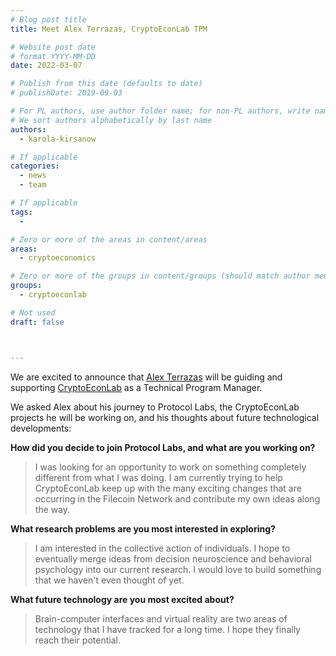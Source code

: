 ```yaml
---
# Blog post title
title: Meet Alex Terrazas, CryptoEconLab TPM

# Website post date
# format YYYY-MM-DD
date: 2022-03-07

# Publish from this date (defaults to date)
# publishDate: 2019-09-03

# For PL authors, use author folder name; for non-PL authors, write name as in paper within ""
# We sort authors alphabetically by last name
authors:
  - karola-kirsanow

# If applicable
categories:
  - news
  - team

# If applicable
tags:
  -

# Zero or more of the areas in content/areas
areas:
  - cryptoeconomics

# Zero or more of the groups in content/groups (should match author membership)
groups:
  - cryptoeconlab

# Not used
draft: false



---
```


We are excited to announce that [Alex Terrazas](/authors/alex-terrazas) will be guiding and supporting [CryptoEconLab](/groups/cryptoeconlab/) as a Technical Program Manager.

We asked Alex about his journey to Protocol Labs, the CryptoEconLab projects he will be working on, and his thoughts about future technological developments:


**How did you decide to join Protocol Labs, and what are you working on?**
> I was looking for an opportunity to work on something completely different from what I was doing.  I am currently trying to help  CryptoEconLab keep up with the many exciting changes that are occurring in the Filecoin Network and contribute my own ideas along the way.


**What research problems are you most interested in exploring?**

> I am interested in the collective action of individuals.  I hope to eventually merge ideas from decision neuroscience and behavioral psychology into our current research.  I would love to build something that we haven't even thought of yet.

**What future technology are you most excited about?**

> Brain-computer interfaces and virtual reality are two areas of technology that I have tracked for a long time.  I hope they finally reach their potential. 
